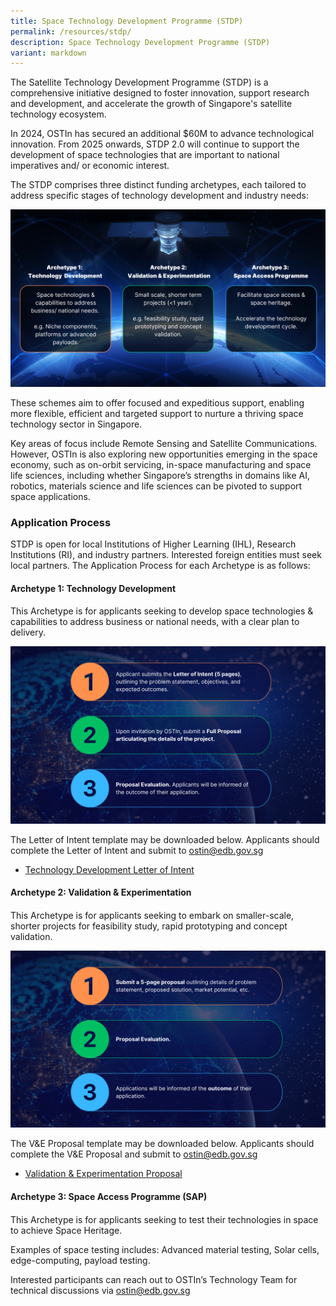 ```yaml
---
title: Space Technology Development Programme (STDP)
permalink: /resources/stdp/
description: Space Technology Development Programme (STDP)
variant: markdown
---
```

The Satellite Technology Development Programme (STDP) is a comprehensive initiative designed to foster innovation, support research and development, and accelerate the growth of Singapore's satellite technology ecosystem.

In 2024, OSTIn has secured an additional $60M to advance technological innovation. From 2025 onwards, STDP 2.0 will continue to support the development of space technologies that are important to national imperatives and/ or economic interest.

The STDP comprises three distinct funding archetypes, each tailored to address specific stages of technology development and industry needs:

![STDP 3 Archetypes](/images/STDP_3_Archetypes.png)

These schemes aim to offer focused and expeditious support, enabling more flexible, efficient and targeted support to nurture a thriving space technology sector in Singapore.

Key areas of focus include Remote Sensing and Satellite Communications. However, OSTIn is also exploring new opportunities emerging in the space economy, such as on-orbit servicing, in-space manufacturing and space life sciences, including whether Singapore’s strengths in domains like AI, robotics, materials science and life sciences can be pivoted to support space applications.

### **Application Process**

STDP is open for local Institutions of Higher Learning (IHL), Research Institutions (RI), and industry partners. Interested foreign entities must seek local partners. The Application Process for each Archetype is as follows:

#### **Archetype 1: Technology Development**
#### 
This Archetype is for applicants seeking to develop space technologies & capabilities to address business or national needs, with a clear plan to delivery. 

![](/images/TD.png)

The Letter of Intent template may be downloaded below. Applicants should complete the Letter of Intent and submit to [ostin@edb.gov.sg](mailto:ostin@edb.gov.sg)

- [Technology Development Letter of Intent](https://form.gov.sg/67b87599fac419d7dd564999)

#### **Archetype 2: Validation & Experimentation**
#### 
This Archetype is for applicants seeking to embark on smaller-scale, shorter projects for feasibility study, rapid prototyping and concept validation.

![Validation & Experimentation](/images/V_E.png)

The V&E Proposal template may be downloaded below. Applicants should complete the V&E Proposal and submit to [ostin@edb.gov.sg](mailto:ostin@edb.gov.sg)

- [Validation & Experimentation Proposal](https://form.gov.sg/67bc9cd5c364a2dd652430de)

#### **Archetype 3: Space Access Programme (SAP)**
#### 
This Archetype is for applicants seeking to test their technologies in space to achieve Space Heritage.

Examples of space testing includes:
Advanced material testing, Solar cells, edge-computing, payload testing.

Interested participants can reach out to OSTIn’s Technology Team for technical discussions via [ostin@edb.gov.sg](mailto:ostin@edb.gov.sg)
